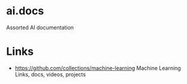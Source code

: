 # ai.docs
Assorted AI documentation


# Links
- https://github.com/collections/machine-learning Machine Learning Links, docs, videos, projects

